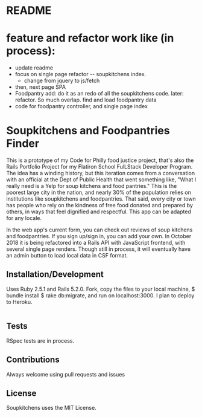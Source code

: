 # README

# feature and refactor work like (in process):
* update readme
* focus on single page refactor -- soupkitchens index. 
    * change from jquery to js/fetch 
* then, next page SPA
* Foodpantry add: do it as an redo of all the soupkitchens code. later: refactor. So much overlap. 
find and load foodpantry data
* code for foodpantry controller, and single page index


# Soupkitchens and Foodpantries Finder

This is a prototype of my Code for Philly food justice project, that's also the Rails Portfolio Project for my Flatiron School FulLStack Developer Program.  The idea has a winding history, but this iteration comes from a conversation with an official at the Dept of Public Health that went something like, "What I really need is a Yelp for soup kitchens and food pantries." This is the poorest large city in the nation, and nearly 30% of the population relies on institutions like soupkitchens and foodpantries. That said, every city or town has people who rely on the kindness of free food donated and prepared by others, in ways that feel dignified and respectful. This app can be adapted for any locale.  



In the web app's current form, you can check out reviews of soup kitchens and foodpantries. If you sign up/sign in, you can add your own. In October 2018 it is being refactored into a Rails API with JavaScript frontend, with several single page renders. Though still in process, it will eventually have an admin button to load local data in CSF format. 




## Installation/Development

Uses Ruby 2.5.1 and Rails 5.2.0.
Fork, copy the files to your local machine, $ bundle install
$ rake db:migrate, and run on localhost:3000.
I plan to deploy to Heroku.

```

```
## Tests
RSpec tests are in process.

## Contributions
Always welcome using pull requests and issues

## License
Soupkitchens uses the MIT License.

 